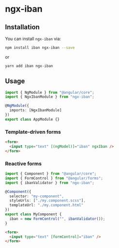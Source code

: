 # ngx-iban

## Installation

You can install `ngx-iban` via:

```bash
npm install iban ngx-iban --save
```

or

```bash
yarn add iban ngx-iban
```

## Usage

```ts
import { NgModule } from "@angular/core";
import { NgxIbanModule } from "ngx-iban";

@NgModule({
  imports: [NgxIbanModule]
})
export class AppModule {}
```

### Template-driven forms

```html
<form>
  <input type="text" [(ngModel)]="iban" ngxIban />
</form>
```

### Reactive forms

```ts
import { Component } from "@angular/core";
import { FormControl } from "@angular/forms";
import { ibanValidator } from "ngx-iban";

@Component({
  selector: "my-component",
  styleUrls: ["./my.component.scss"],
  templateUrl: "./my.component.html"
})
export class MyComponent {
  iban = new FormControl("", ibanValidator());
}
```

```html
<form>
  <input type="text" [formControl]="iban" />
</form>
```

